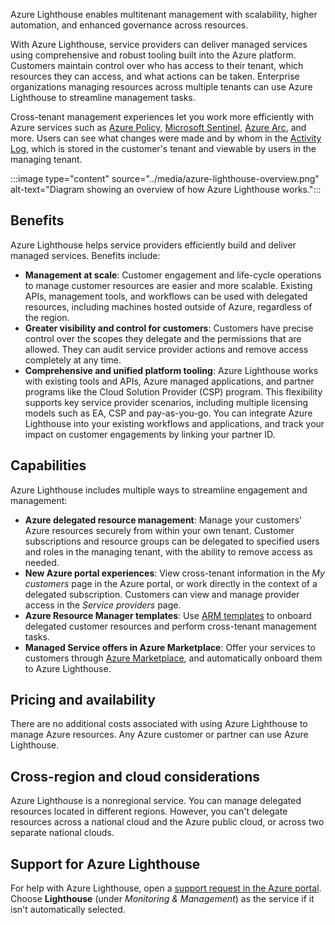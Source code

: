 Azure Lighthouse enables multitenant management with scalability, higher automation, and enhanced governance across resources.

With Azure Lighthouse, service providers can deliver managed services using comprehensive and robust tooling built into the Azure platform. Customers maintain control over who has access to their tenant, which resources they can access, and what actions can be taken. Enterprise organizations managing resources across multiple tenants can use Azure Lighthouse to streamline management tasks.

Cross-tenant management experiences let you work more efficiently with Azure services such as [Azure Policy](/azure/governance/policy/overview), [Microsoft Sentinel](/azure/sentinel/overview), [Azure Arc](/azure/azure-arc/overview), and more. Users can see what changes were made and by whom in the [Activity Log](/azure/azure-monitor/essentials/activity-log), which is stored in the customer's tenant and viewable by users in the managing tenant.

:::image type="content" source="../media/azure-lighthouse-overview.png" alt-text="Diagram showing an overview of how Azure Lighthouse works.":::

## Benefits

Azure Lighthouse helps service providers efficiently build and deliver managed services. Benefits include:

- **Management at scale**: Customer engagement and life-cycle operations to manage customer resources are easier and more scalable. Existing APIs, management tools, and workflows can be used with delegated resources, including machines hosted outside of Azure, regardless of the region.
- **Greater visibility and control for customers**: Customers have precise control over the scopes they delegate and the permissions that are allowed. They can audit service provider actions and remove access completely at any time.
- **Comprehensive and unified platform tooling**: Azure Lighthouse works with existing tools and APIs, Azure managed applications, and partner programs like the Cloud Solution Provider (CSP) program. This flexibility supports key service provider scenarios, including multiple licensing models such as EA, CSP and pay-as-you-go. You can integrate Azure Lighthouse into your existing workflows and applications, and track your impact on customer engagements by linking your partner ID.

## Capabilities

Azure Lighthouse includes multiple ways to streamline engagement and management:

- **Azure delegated resource management**: Manage your customers' Azure resources securely from within your own tenant. Customer subscriptions and resource groups can be delegated to specified users and roles in the managing tenant, with the ability to remove access as needed.
- **New Azure portal experiences**: View cross-tenant information in the *My customers* page in the Azure portal, or work directly in the context of a delegated subscription. Customers can view and manage provider access in the *Service providers* page.
- **Azure Resource Manager templates**: Use [ARM templates](/azure/lighthouse/how-to/onboard-customer) to onboard delegated customer resources and perform cross-tenant management tasks.
- **Managed Service offers in Azure Marketplace**: Offer your services to customers through [Azure Marketplace](/azure/lighthouse/how-to/publish-managed-services-offers), and automatically onboard them to Azure Lighthouse.

## Pricing and availability

There are no additional costs associated with using Azure Lighthouse to manage Azure resources. Any Azure customer or partner can use Azure Lighthouse.

## Cross-region and cloud considerations

Azure Lighthouse is a nonregional service. You can manage delegated resources located in different regions. However, you can't delegate resources across a national cloud and the Azure public cloud, or across two separate national clouds.

## Support for Azure Lighthouse

For help with Azure Lighthouse, open a [support request in the Azure portal](https://portal.azure.com/#blade/Microsoft_Azure_Support/HelpAndSupportBlade). Choose **Lighthouse** (under *Monitoring & Management*) as the service if it isn't automatically selected.
